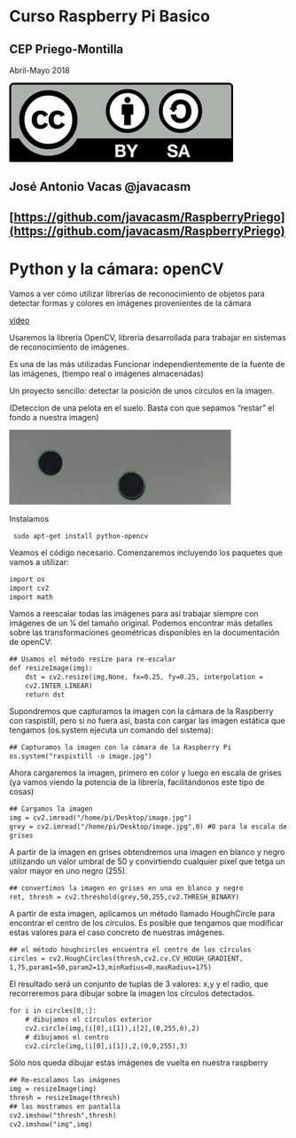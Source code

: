 # Curso Raspberry Pi Basico

## CEP Priego-Montilla

Abril-Mayo 2018

![CC](./imagenes/Licencia_CC.png)

## José Antonio Vacas  @javacasm

## [https://github.com/javacasm/RaspberryPriego](https://github.com/javacasm/RaspberryPriego)

# Python y la cámara: openCV

Vamos a ver cómo utilizar librerías de reconocimiento de objetos para detectar formas y colores en imágenes provenientes de la cámara

[vídeo](https://www.youtube.com/watch?v=CigGvt3DXIw)

Usaremos la librería OpenCV, librería desarrollada para trabajar en sistemas de
reconocimiento de imágenes.

Es una de las más utilizadas
Funcionar independientemente de la fuente de las imágenes, (tiempo real o imágenes almacenadas)

Un proyecto sencillo: detectar la posición de unos círculos en la imagen.

(Deteccion de una pelota en el suelo. Basta con que sepamos “restar” el fondo a nuestra
imagen)

![detectandoCirculos.png](./imagenes/detectandoCirculos.png)

Instalamos

	 sudo apt-get install python-opencv

Veamos el código necesario. Comenzaremos incluyendo los paquetes que vamos a utilizar:

	import os
	import cv2
	import math

Vamos a reescalar todas las imágenes para así trabajar siempre con imágenes de un 1⁄4 del tamaño original. Podemos encontrar más detalles sobre las transformaciones geométricas disponibles en la documentación de openCV:

	## Usamos el método resize para re-escalar
	def resizeImage(img):
		dst = cv2.resize(img,None, fx=0.25, fy=0.25, interpolation =
		cv2.INTER_LINEAR)
		return dst

Supondremos que capturamos la imagen con la cámara de la Raspberry con raspistill, pero si no fuera así, basta con cargar las imagen estática que tengamos (os.system ejecuta un comando del sistema):

	## Capturamos la imagen con la cámara de la Raspberry Pi
	os.system("raspistill -o image.jpg")

Ahora cargaremos la imagen, primero en color y luego en escala de grises (ya vamos viendo la potencia de la librería, facilitándonos este tipo de cosas)

	## Cargamos la imagen
	img = cv2.imread("/home/pi/Desktop/image.jpg")
	grey = cv2.imread("/home/pi/Desktop/image.jpg",0) #0 para la escala de grises

A partir de la imagen en grises obtendremos una imagen en blanco y negro utilizando un valor umbral de 50 y convirtiendo cualquier pixel que tetga un valor mayor en uno negro (255).

	## convertimos la imagen en grises en una en blanco y negro
	ret, thresh = cv2.threshold(grey,50,255,cv2.THRESH_BINARY)

A partir de esta imagen, aplicamos un método llamado HoughCircle para encontrar el centro de los círculos. Es posible que tengamos que modificar estas valores para el caso concreto de nuestras imágenes.

	## el método houghcircles encuentra el centro de los círculos
	circles = cv2.HoughCircles(thresh,cv2.cv.CV_HOUGH_GRADIENT, 1,75,param1=50,param2=13,minRadius=0,maxRadius=175)

El resultado será un conjunto de tuplas de 3 valores: x,y y el radio, que recorreremos para dibujar sobre la imagen los círculos detectados.

	for i in circles[0,:]:
		# dibujamos el círculos exterior
		cv2.circle(img,(i[0],i[1]),i[2],(0,255,0),2)
		# dibujamos el centro
		cv2.circle(img,(i[0],i[1]),2,(0,0,255),3)

Sólo nos queda dibujar estas imágenes de vuelta en nuestra raspberry

	## Re-escalamos las imágenes
	img = resizeImage(img)
	thresh = resizeImage(thresh)
	## las mostramos en pantalla
	cv2.imshow("thresh",thresh)
	cv2.imshow("img",img)
